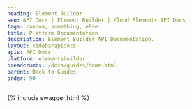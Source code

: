 ```yaml
---
heading: Element Builder
seo: API Docs | Element Builder | Cloud Elements API Docs
tags: random, something, else
title: Platform Documentation
description: Element Builder API Documentation.
layout: sidebarapidocs
apis: API Docs
platform: elementsbuilder
breadcrumbs: /docs/guides/home.html
parent: Back to Guides
order: 90
---
```


{% include swagger.html %}
